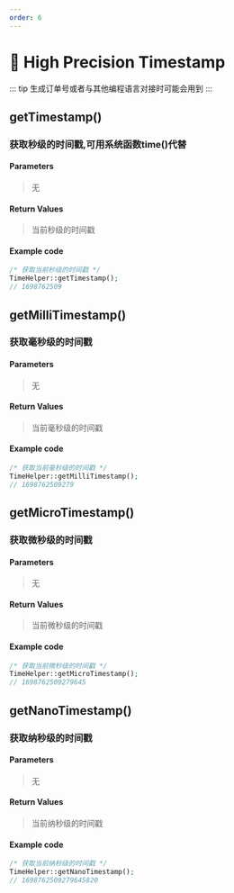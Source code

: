 ```yaml
---
order: 6
---
```


# 🍌 High Precision Timestamp

::: tip
生成订单号或者与其他编程语言对接时可能会用到
:::

## getTimestamp()

### 获取秒级的时间戳,可用系统函数time()代替

#### Parameters

> 无

#### Return Values

> 当前秒级的时间戳

#### Example code

```php
/* 获取当前秒级的时间戳 */
TimeHelper::getTimestamp();
// 1698762509
```

## getMilliTimestamp()

### 获取毫秒级的时间戳

#### Parameters

> 无

#### Return Values

> 当前毫秒级的时间戳

#### Example code

```php
/* 获取当前毫秒级的时间戳 */
TimeHelper::getMilliTimestamp();
// 1698762509279
```

## getMicroTimestamp()

### 获取微秒级的时间戳

#### Parameters

> 无

#### Return Values

> 当前微秒级的时间戳

#### Example code

```php
/* 获取当前微秒级的时间戳 */
TimeHelper::getMicroTimestamp();
// 1698762509279645
```

## getNanoTimestamp()

### 获取纳秒级的时间戳

#### Parameters

> 无

#### Return Values

> 当前纳秒级的时间戳

#### Example code

```php
/* 获取当前纳秒级的时间戳 */
TimeHelper::getNanoTimestamp();
// 1698762509279645820
```